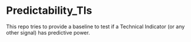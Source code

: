 # Predictability_TIs

This repo tries to provide a baseline to test if a Technical Indicator (or any other signal) has predictive power.

